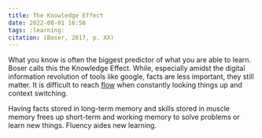 ```yaml
---
title: The Knowledge Effect
date: 2022-08-01 16:58
tags: :learning:
citation: (Boser, 2017, p. XX)
---
```


What you know is often the biggest predictor of what you are able to learn. Boser calls this the Knowledge Effect. While, especially amidst the digital information revolution of tools like google, facts are less important, they still matter. It is difficult to reach [flow](202012081433.md) when constantly looking things up and context switching.

Having facts stored in long-term memory and skills stored in muscle memory frees up short-term and working memory to solve problems or learn new things. Fluency aides new learning.

